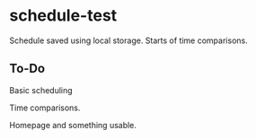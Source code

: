 # schedule-test
Schedule saved using local storage.
Starts of time comparisons.

## To-Do
Basic scheduling

Time comparisons.

Homepage and something usable.

